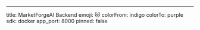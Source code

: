 ---
title: MarketForgeAI Backend
emoji: 😻
colorFrom: indigo
colorTo: purple
sdk: docker 
app_port: 8000 
pinned: false

